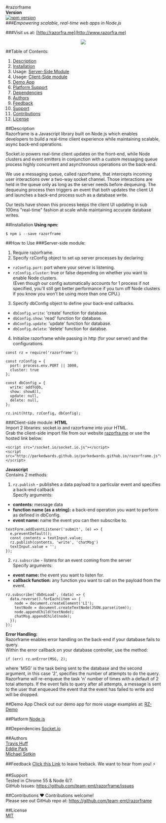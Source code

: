 #razorframe  
**Version**  
[![npm version](https://badge.fury.io/js/razorframe.svg)](https://badge.fury.io/js/razorframe)  
###*Empowering scalable, real-time web apps in Node.js*  

###Visit us at: [http://razorfra.me](http://www.razorfra.me)  
<p align="center">
  <img src="https://raw.githubusercontent.com/travishuff/razorframe/master/rz-logo.png" />
</p> 

##Table of Contents:  
1. [Description](#description)  
2. [Installation](#installation)  
3. Usage: [Server-Side Module](#server)  
4. Usage:	[Client-Side module](#client)  
5. [Demo App](#demo)  
6. [Platform Support](#platform)  
7. [Dependencies](#dependencies)  
8. [Authors](#authors)  
9. [Feedback](#feedback)  
10. [Support](#support)  
11. [Contributions](#contributions)  
12. [License](#license)  

##<a name="description"></a>Description  
Razorframe is a Javascript library built on Node.js which enables developers to build a real-time client experience while maintaining scalable, async back-end operations.  

Socket.io powers real-time client updates on the front-end, while Node clusters and event emitters in conjunction with a custom messaging queue process highly concurrent and asynchronous operations on the back-end.
  
We use a messaging queue, called razorframe, that intercepts incoming user interactions over a two-way socket channel.  Those interactions are held in the queue only as long as the server needs before dequeuing.  The dequeuing process then triggers an event that both updates the client UI and launches a back-end process such as a database write.  

Our tests have shown this process keeps the client UI updating in sub 100ms "real-time" fashion at scale while maintaining accurate database writes.

##<a name="installation"></a>Installation
**Using npm:**  

```
$ npm i --save razorframe
```

##How to Use
###<a name="server"></a>Server-side module:  
1) Require razorframe.  
2) Specify rzConfig object to set up server processes by declaring:

* `rzConfig.port`: port where your server is listening.  
* `rzConfig.cluster`: true or false depending on whether you want to enable Node clusters.  
(Even though our config automatically accounts for 1 process if not specified, you'll still get better performance if you turn off Node clusters if you know you won't be using more than one CPU.)  

3) Specify dbConfig object to define your back-end callbacks. 

* `dbConfig.write`: 'create' function for database. 
* `dbConfig.show`: 'read' function for database.  
* `dbConfig.update`: 'update' function for database.  
* `dbConfig.delete`: 'delete' function for databse.   
 
4) Initialize razorframe while passing in http (for your server) and the configurations.

```
const rz = require('razorframe');

const rzConfig = {
  port: process.env.PORT || 3000,
  cluster: true
};

const dbConfig = {
  write: addToDb,
  show: showAll,
  update: null,
  delete: null,
};
 
rz.init(http, rzConfig, dbConfig);
```


###<a name="client"></a>Client-side module: 
**HTML**   
Import 2 libraries: socket.io and razorframe into your HTML.  
Grab the client-side import file from our website [razorfra.me](http://www.razorfra.me) or use the hosted link below:

```
<script src="/socket.io/socket.io.js"></script>
<script src="http://parkedwards.github.io/parkedwards.github.io/razorframe.js"></script>
```

**Javascript**  
Contains 2 methods:  
1) `rz.publish`  - publishes a data payload to a particular event and specifies a back-end callback  
Specify arguments:

* **contents:** message data
* **function name (as a string):** a back-end operation you want to perform as defined in dbConfig.
* **event name:** name the event you can then subscribe to. 
 
```
textForm.addEventListener('submit', (e) => {
  e.preventDefault();
  const contents = textInput.value;
  rz.publish(contents, 'write', 'chatMsg')
  textInput.value = '';
});
```

2) `rz.subscribe` - listens for an event coming from the server  
Specify arguments:

* **event name:** the event you want to listen for.
* **callback function:** any function you want to call on the payload from the event.

```
rz.subscribe('dbOnLoad', (data) => {
  data.reverse().forEach(item => {
    node = document.createElement('LI');
    textNode = document.createTextNode(JSON.parse(item));
    node.appendChild(textNode);
    chatMsg.appendChild(node);
  });
});
```
**Error Handling:**  
Razorframe enables error handling on the back-end if your database fails to query.  
Within the error callback on your database controller, use the method:  

```
if (err) rz.onError(MSG, 2);
```  
where 'MSG' is the task being sent to the database and the second argument, in this case '2', specifies the number of attempts to do the query.  Razorframe will re-enqueue the task 'n' number of times with a default of 2 total attempts.  If the event fails to query after all attempts, a message is sent to the user that enqueued the event that the event has failed to write and will be dropped.

##<a name="demo"></a>Demo App
Check out our demo app for more usage examples at: [RZ-Demo](https://github.com/team-emt/rz_demo)

##<a name="platform"></a>Platform
[Node.js](https://nodejs.org/)  

##<a name="dependencies"></a>Dependencies
[Socket.io](https://www.npmjs.com/package/socket.io)  

##<a name="authors"></a>Authors  
[Travis Huff](huff.travis@gmail.com)  
[Eddie Park](ed.sh.park@gmail.com)  
[Michael Sotkin](Michael.sotkin@gmail.com)

##<a name="feedback"></a>Feedback
[Click this Link](https://docs.google.com/forms/d/e/1FAIpQLSdxOOe3qaxfK8kmPEZUaPQNM9cL_5jFxzUpHI_K2WNJvnpEuA/viewform) to leave feeback.  We want to hear from you! ⚡️

##<a name="support"></a>Support  
Tested in Chrome 55 & Node 6/7.  
GitHub Issues: <https://github.com/team-emt/razorframe/issues>

##<a name="contributions"></a>Contributions
❤️ Contributions welcome!  
Please see out GitHub repo at: <https://github.com/team-emt/razorframe>

##<a name="license"></a>License  
[MIT](https://github.com/travishuff/razorframe/blob/master/LICENSE)   

